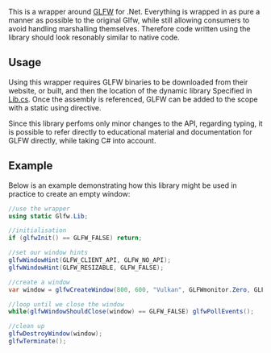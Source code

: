 This is a wrapper around [GLFW](https://www.glfw.org/) for .Net. Everything is wrapped in as pure a manner as possible to the original Glfw, while still allowing consumers to avoid handling marshalling themselves. Therefore code written using the library should look resonably similar to native code.

## Usage

Using this wrapper requires GLFW binaries to be downloaded from their website, or built, and then the location of the dynamic library Specified in [Lib.cs](./Lib.cs). Once the assembly is referenced, GLFW can be added to the scope with a static using directive.

Since this library perfoms only minor changes to the API, regarding typing, it is possible to refer directly to educational material and documentation for GLFW directly, while taking C# into account.

## Example

Below is an example demonstrating how this library might be used in practice to create an empty window:

```C#
//use the wrapper
using static Glfw.Lib;

//initialisation
if (glfwInit() == GLFW_FALSE) return;

//set our window hints
glfwWindowHint(GLFW_CLIENT_API, GLFW_NO_API);
glfwWindowHint(GLFW_RESIZABLE, GLFW_FALSE);

//create a window
var window = glfwCreateWindow(800, 600, "Vulkan", GLFWmonitor.Zero, GLFWwindow.Zero);

//loop until we close the window
while(glfwWindowShouldClose(window) == GLFW_FALSE) glfwPollEvents();

//clean up
glfwDestroyWindow(window);
glfwTerminate();
```
